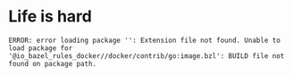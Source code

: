 # Life is hard

	ERROR: error loading package '': Extension file not found. Unable to load package for '@io_bazel_rules_docker//docker/contrib/go:image.bzl': BUILD file not found on package path.
